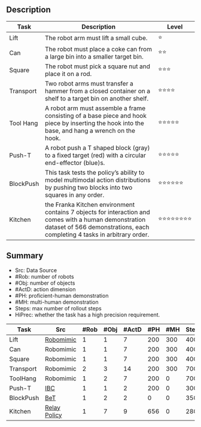 ## Description

| Task      | Description                                                  | Level                                            |
| --------- | ------------------------------------------------------------ | ------------------------------------------------ |
| Lift      | The robot arm must lift a small cube.                        | :star:                                           |
| Can       | The robot must place a coke can from a large bin into a smaller target bin. | :star::star:                                     |
| Square    | The robot must pick a square nut and place it on a rod.      | :star::star::star:                               |
| Transport | Two robot arms must transfer a hammer from a closed container on a shelf to a target bin on another shelf. | :star::star::star::star:                         |
| Tool Hang | A robot arm must assemble a frame consisting of a base piece and hook piece by inserting the hook into the base, and hang a wrench on the hook. | :star::star::star::star::star:                   |
| Push-T    | A robot push a T shaped block (gray) to a fixed target (red) with a circular end-effector (blue)s. | :star::star::star::star::star:                   |
| BlockPush | This task tests the policy’s ability to model multimodal action distributions by pushing two blocks into two squares in any order. | :star::star::star::star::star::star:             |
| Kitchen   | the Franka Kitchen environment contains 7 objects for interaction and comes with a human demonstration dataset of 566 demonstrations, each completing 4 tasks in arbitrary order. | :star::star::star::star::star::star::star::star: |



## Summary

- Src: Data Source
- #Rob: number of robots
-  #Obj: number of objects
- #ActD: action dimension
-  #PH: proficient-human demonstration
-  #MH: multi-human demonstration
-  Steps: max number of rollout steps
-  HiPrec: whether the task has a high precision requirement.

| Task      | Src                                                          | #Rob | #Obj | #ActD | #PH  | #MH  | Steps | Img? | HiPrec |
| --------- | ------------------------------------------------------------ | ---- | ---- | ----- | ---- | ---- | ----- | ---- | -----: |
| Lift      | [Robomimic](https://github.com/whaleRobot/Robot-Learning/blob/master/codes/manipulation/Robomimic.md) | 1    | 1    | 7     | 200  | 300  | 400   | Yes  |     No |
| Can       | Robomimic                                                    | 1    | 1    | 7     | 200  | 300  | 400   | Yes  |     No |
| Square    | Robomimic                                                    | 1    | 1    | 7     | 200  | 300  | 400   | Yes  |    Yes |
| Transport | Robomimic                                                    | 2    | 3    | 14    | 200  | 300  | 700   | Yes  |     No |
| ToolHang  | Robomimic                                                    | 1    | 2    | 7     | 200  | 0    | 700   | Yes  |    Yes |
| Push-T    | [IBC](https://arxiv.org/abs/2109.00137)                      | 1    | 1    | 2     | 200  | 0    | 300   | Yes  |    Yes |
| BlockPush | [BeT](https://github.com/whaleRobot/Robot-Learning/blob/master/codes/manipulation/BeT.md) | 1    | 2    | 2     | 0    | 0    | 350   | No   |     No |
| Kitchen   | [Relay Policy](https://relay-policy-learning.github.io)      | 1    | 7    | 9     | 656  | 0    | 280   | No   |     No |
